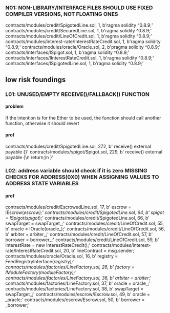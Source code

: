 ### N01: NON-LIBRARY/INTERFACE FILES SHOULD USE FIXED COMPILER VERSIONS, NOT FLOATING ONES
contracts/modules/credit/SpigotedLine.sol, 1, b'ragma solidity ^0.8.9;'
contracts/modules/credit/SecuredLine.sol, 1, b'ragma solidity ^0.8.9;'
contracts/modules/credit/LineOfCredit.sol, 1, b'ragma solidity ^0.8.9;'
contracts/modules/interest-rate/InterestRateCredit.sol, 1, b'ragma solidity ^0.8.9;'
contracts/modules/oracle/Oracle.sol, 2, b'pragma solidity ^0.8.9;'
contracts/interfaces/ISpigot.sol, 1, b'ragma solidity ^0.8.9;'
contracts/interfaces/IInterestRateCredit.sol, 1, b'ragma solidity ^0.8.9;'
contracts/interfaces/ISpigotedLine.sol, 1, b'ragma solidity ^0.8.9;'

## low risk foundings
### L01: UNUSED/EMPTY RECEIVE()/FALLBACK() FUNCTION
#### problem
If the intention is for the Ether to be used, the function should call another function, otherwise it should revert
#### prof
contracts/modules/credit/SpigotedLine.sol, 272, b'    receive() external payable {}'
contracts/modules/spigot/Spigot.sol, 229, b'    receive() external payable {\n        return;\n    }'

### L02: address variable should check if it is zero MISSING CHECKS FOR ADDRESS(0X0) WHEN ASSIGNING VALUES TO ADDRESS STATE VARIABLES
#### prof
contracts/modules/credit/EscrowedLine.sol, 17, b'    escrow = IEscrow(_escrow);'
contracts/modules/credit/SpigotedLine.sol, 64, b'        spigot = ISpigot(spigot_);'
contracts/modules/credit/SpigotedLine.sol, 66, b'        swapTarget = swapTarget_;'
contracts/modules/credit/LineOfCredit.sol, 55, b'        oracle = IOracle(oracle_);'
contracts/modules/credit/LineOfCredit.sol, 56, b'        arbiter = arbiter_;'
contracts/modules/credit/LineOfCredit.sol, 57, b'        borrower = borrower_;'
contracts/modules/credit/LineOfCredit.sol, 59, b'        interestRate = new InterestRateCredit();'
contracts/modules/interest-rate/InterestRateCredit.sol, 20, b'        lineContract = msg.sender;'
contracts/modules/oracle/Oracle.sol, 16, b'        registry = FeedRegistryInterface(_registry);'
contracts/modules/factories/LineFactory.sol, 26, b'        factory = IModuleFactory(moduleFactory);'
contracts/modules/factories/LineFactory.sol, 36, b'        arbiter = arbiter_;'
contracts/modules/factories/LineFactory.sol, 37, b'        oracle = oracle_;'
contracts/modules/factories/LineFactory.sol, 38, b'        swapTarget = swapTarget_;'
contracts/modules/escrow/Escrow.sol, 49, b'        oracle = _oracle;'
contracts/modules/escrow/Escrow.sol, 50, b'        borrower = _borrower;'
